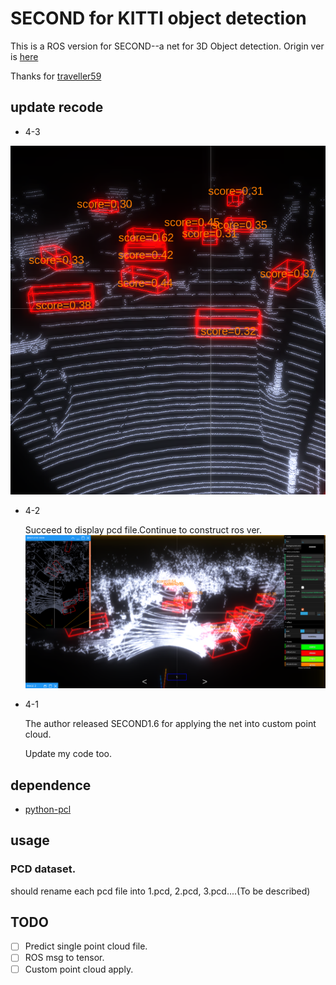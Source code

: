 # SECOND for KITTI object detection

This is a ROS version for SECOND--a net for 3D Object detection. Origin ver is [here](https://github.com/traveller59/second.pytorch)

Thanks for [traveller59](https://github.com/traveller59)

## update recode 

* 4-3

![](images/incorrect.png)

* 4-2 

  Succeed to display pcd file.Continue to construct ros ver.
  ![custom-w150](images/custom.png)

* 4-1
  
  The author released SECOND1.6 for applying the net into custom point cloud.
  
  Update my code too.

## dependence

* [python-pcl](https://github.com/strawlab/python-pcl)

## usage

### PCD dataset.

should rename each pcd file into 1.pcd, 2.pcd, 3.pcd....(To be described)

## TODO

- [ ] Predict single point cloud file.
- [ ] ROS msg to tensor.
- [ ] Custom point cloud apply.
